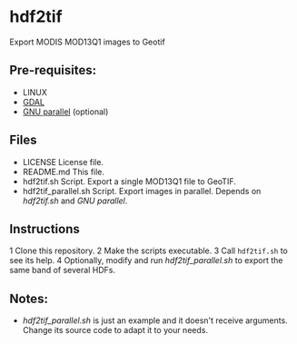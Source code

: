 # hdf2tif
Export MODIS MOD13Q1 images to Geotif


## Pre-requisites:
- LINUX
- [GDAL](http://gdal.org/)
- [GNU parallel](https://www.gnu.org/software/parallel/) (optional)


## Files
- LICENSE 	            License file.
- README.md             This file.
- hdf2tif.sh 	        Script. Export a single MOD13Q1 file to GeoTIF.
- hdf2tif_parallel.sh   Script. Export images in parallel. Depends on *hdf2tif.sh* and *GNU parallel*.


## Instructions
1 Clone this repository.
2 Make the scripts executable.
3 Call `hdf2tif.sh` to see its help.
4 Optionally, modify and run *hdf2tif_parallel.sh* to export the same band of several HDFs.


## Notes:
- *hdf2tif_parallel.sh* is just an example and it doesn't receive arguments. Change its source code to adapt it to your needs.
